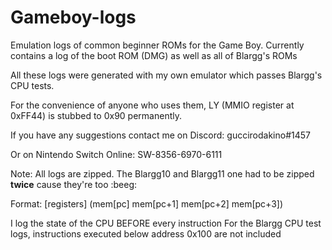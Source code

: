 # Gameboy-logs
Emulation logs of common beginner ROMs for the Game Boy.
Currently contains a log of the boot ROM (DMG) as well as all of Blargg's ROMs

All these logs were generated with my own emulator which passes Blargg's CPU tests.

For the convenience of anyone who uses them, LY (MMIO register at 0xFF44) is stubbed to 0x90 permanently.

If you have any suggestions contact me on Discord: guccirodakino#1457

Or on Nintendo Switch Online: SW-8356-6970-6111

Note: All logs are zipped. The Blargg10 and Blargg11 one had to be zipped **twice** cause they're too :beeg:

Format: [registers] (mem[pc] mem[pc+1] mem[pc+2] mem[pc+3])
  
I log the state of the CPU BEFORE every instruction
For the Blargg CPU test logs, instructions executed below address 0x100 are not included
  
